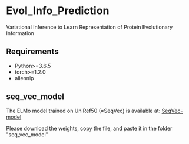 # Evol_Info_Prediction
Variational Inference to Learn Representation of Protein Evolutionary Information

## Requirements

*  Python>=3.6.5
*  torch>=1.2.0
*  allennlp

## seq_vec_model
The ELMo model trained on UniRef50 (=SeqVec) is available at:
[SeqVec-model](https://rostlab.org/~deepppi/seqvec.zip)

Please download the weights, copy the file, and paste it in the folder "seq_vec_model"
